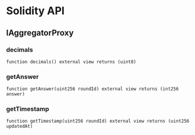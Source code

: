 # Solidity API

## IAggregatorProxy

### decimals

```solidity
function decimals() external view returns (uint8)
```

### getAnswer

```solidity
function getAnswer(uint256 roundId) external view returns (int256 answer)
```

### getTimestamp

```solidity
function getTimestamp(uint256 roundId) external view returns (uint256 updatedAt)
```

